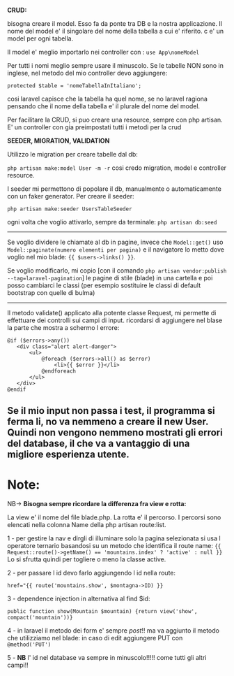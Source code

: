**CRUD:**

bisogna creare il model. Esso fa da ponte tra DB e la nostra applicazione.
Il nome del model e' il singolare del nome della tabella a cui e' riferito. c e' un model per ogni tabella.

Il model e' meglio importarlo nei controller con :
`use App\nomeModel`

Per tutti i nomi meglio sempre usare il minuscolo.
Se le tabelle NON sono in inglese, nel metodo del mio controller devo aggiungere:

`protected $table = 'nomeTabellaInItaliano';`

cosi laravel capisce che la tabella ha quel nome, se no laravel ragiona pensando che il nome della tabella e' il plurale del nome del model.

Per facilitare la CRUD, si puo creare una resource, sempre con php artisan.
E' un controller con gia preimpostati tutti i metodi per la crud

**SEEDER, MIGRATION, VALIDATION**

Utilizzo le migration per creare tabelle dal db:

`php artisan make:model User -m -r`
cosi credo migration, model e controller resource.

I seeder mi permettono di popolare il db, manualmente o automaticamente con un faker generator.
Per creare il seeder:

`php artisan make:seeder UsersTableSeeder`

ogni volta che voglio attivarlo, sempre da terminale:
`php artisan db:seed`

-----


Se voglio dividere le chiamate al db in pagine, invece che `Model::get()` uso `Model::paginate(numero elementi per pagina)` e il navigatore lo metto dove voglio nel mio blade: `{{ $users->links() }}`.

Se voglio modificarlo, mi copio [con il comando `php artisan vendor:publish --tag=laravel-pagination`] le pagine di stile (blade) in una cartella e poi posso cambiarci le classi (per esempio sostituire le classi di default bootstrap con quelle di bulma)

-----

Il metodo validate() applicato alla potente classe Request, mi permette di effettuare dei controlli sui campi di input. ricordarsi di aggiungere nel blase la parte che mostra a schermo l errore:
 ```language
 @if ($errors->any())
    <div class="alert alert-danger">
        <ul>
            @foreach ($errors->all() as $error)
                <li>{{ $error }}</li>
            @endforeach
        </ul>
    </div>
@endif
 ```
Se il mio input non passa i test, il programma si ferma li, no va nemmeno a creare il new User. Quindi non vengono nemmeno mostrati gli errori del database, il che va a vantaggio di una migliore esperienza utente.
-------------------------------------------------


 #   **Note**:

NB-> **Bisogna sempre ricordare la differenza fra view e rotta:**

La view e' il nome del file blade.php.
La rotta e' il percorso. I percorsi sono elencati nella colonna Name della php artisan route:list.


1 - per gestire la nav e dirgli di illuminare solo la pagina selezionata si usa l operatore ternario basandosi su un metodo che identifica il route name: 
`{{ Request::route()->getName() == 'mountains.index' ? 'active' : null }}`
Lo si sfrutta quindi per togliere o meno la classe active.

2 - per passare l id devo farlo aggiungendo l id nella route:

`href="{{ route('mountains.show', $montagna->ID) }}`

3 - dependence injection in alternativa al find $id:

`public function show(Mountain $mountain) {return view('show', compact('mountain'))}`

4 - in laravel il metodo dei form e' sempre *post*!!
ma va aggiunto il metodo che utilizziamo nel blade: in caso di edit aggiungere PUT con `@method('PUT')`

5 - **NB** l' id nel database va sempre in minuscolo!!!!! come tutti gli altri campi!!

